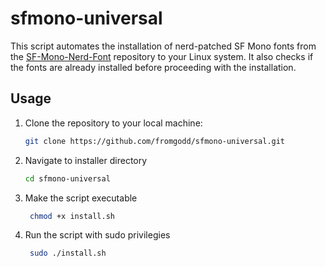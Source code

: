# sfmono-universal

This script automates the installation of nerd-patched SF Mono fonts from the [SF-Mono-Nerd-Font](https://github.com/epk/SF-Mono-Nerd-Font) repository to your Linux system. It also checks if the fonts are already installed before proceeding with the installation.

## Usage

1. Clone the repository to your local machine:

   ```bash
   git clone https://github.com/fromgodd/sfmono-universal.git
   ```
2. Navigate to installer directory
   ```bash
   cd sfmono-universal
    ```
3. Make the script executable
   ```bash
    chmod +x install.sh
    ```
4. Run the script with sudo privilegies
   ```bash
    sudo ./install.sh
    ```
